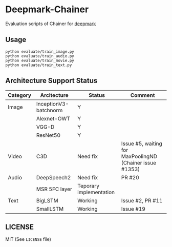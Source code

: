 # Deepmark-Chainer
Evaluation scripts of Chainer for [deepmark](https://github.com/DeepMark/deepmark)

## Usage

```
python evaluate/train_image.py
python evaluate/train_audio.py
python evaluate/train_movie.py
python evaluate/train_text.py
```

## Architecture Support Status

|Category|Arcitecture|Status|Comment|
|---|---|---|---|
|Image|InceptionV3-batchnorm|Y||
||Alexnet-OWT|Y||
||VGG-D|Y||
||ResNet50|Y||
|Video|C3D|Need fix|Issue #5, waiting for MaxPoolingND (Chainer issue #1353)|
|Audio|DeepSpeech2|Need fix|PR #20|
||MSR 5FC layer|Teporary implementation||
|Text|BigLSTM|Working|Issue #2, PR #11|
||SmallLSTM|Working|Issue #19|

## LICENSE

MIT (See `LICENSE` file)
